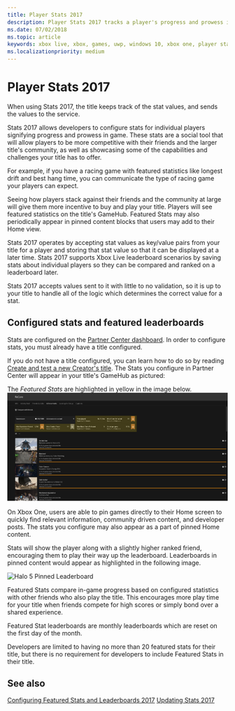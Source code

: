 ```yaml
---
title: Player Stats 2017 
description: Player Stats 2017 tracks a player's progress and prowess in a game. With Player Stats 2017, your game owns and maintains the stats, and sends the stat values to the server for display upon request.
ms.date: 07/02/2018
ms.topic: article
keywords: xbox live, xbox, games, uwp, windows 10, xbox one, player stats, leaderboards, stats 2017
ms.localizationpriority: medium
---
```


# Player Stats 2017

When using Stats 2017, the title keeps track of the stat values, and sends the values to the service.

Stats 2017 allows developers to configure stats for individual players signifying progress and prowess in game.
These stats are a social tool that will allow players to be more competitive with their friends and the larger title's community, as well as showcasing some of the capabilities and challenges your title has to offer.

For example, if you have a racing game with featured statistics like longest drift and best hang time, you can communicate the type of racing game your players can expect.

Seeing how players stack against their friends and the community at large will give them more incentive to buy and play your title.
Players will see featured statistics on the title's GameHub.
Featured Stats may also periodically appear in pinned content blocks that users may add to their Home view.

Stats 2017 operates by accepting stat values as key/value pairs from your title for a player and storing that stat value so that it can be displayed at a later time.
Stats 2017 supports Xbox Live leaderboard scenarios by saving stats about individual players so they can be compared and ranked on a leaderboard later.

Stats 2017 accepts values sent to it with little to no validation, so it is up to your title to handle all of the logic which determines the correct value for a stat.


## Configured stats and featured leaderboards

Stats are configured on the [Partner Center dashboard](https://partner.microsoft.com/dashboard/windows/overview).
In order to configure stats, you must already have a title configured.

If you do not have a title configured, you can learn how to do so by reading [Create and test a new Creator's title](../get-started/setup-partner-center/legacy/create-and-test-a-new-creators-title.md).
The Stats you configure in Partner Center will appear in your title's GameHub as pictured:

The *Featured Stats* are highlighted in yellow in the image below.
![Official Club Page Social Leaderboard](../images/omega/gamehub_featuredstats.png)

On Xbox One, users are able to pin games directly to their Home screen to quickly find relevant information, community driven content, and developer posts.
The stats you configure may also appear as a part of pinned Home content.

Stats will show the player along with a slightly higher ranked friend, encouraging them to play their way up the leaderboard.
Leaderboards in pinned content would appear as highlighted in the following image.

![Halo 5 Pinned Leaderboard](../images/stats/Halo_5_Pinned_Leaderboard.png)

Featured Stats compare in-game progress based on configured statistics with other friends who also play the title.
This encourages more play time for your title when friends compete for high scores or simply bond over a shared experience.

Featured Stat leaderboards are monthly leaderboards which are reset on the first day of the month.

Developers are limited to having no more than 20 featured stats for their title, but there is no requirement for developers to include Featured Stats in their title.


## See also

[Configuring Featured Stats and Leaderboards 2017](../configure-xbl/dev-center/featured-stats-and-leaderboards.md)
[Updating Stats 2017](player-stats-updating.md)
